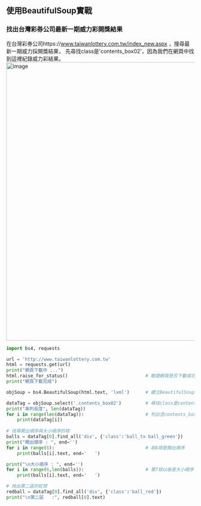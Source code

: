 ## 使用BeautifulSoup實戰
### 找出台灣彩券公司最新一期威力彩開獎結果
在台灣彩券公司https://www.taiwanlottery.com.tw/index_new.aspx ，搜尋最新一期威力採開獎結果，
先尋找class是'contents_box02'，因為我們在網頁中找到這裡紀錄威力彩結果。
<img width="742" alt="image" src="https://user-images.githubusercontent.com/27804948/169689438-456ed8b9-8da2-4ef5-839a-d432053f8ddf.png">

```Python
import bs4, requests

url = 'http://www.taiwanlottery.com.tw'
html = requests.get(url)
print("網頁下載中 ...")
html.raise_for_status()                             # 驗證網頁是否下載成功                      
print("網頁下載完成")

objSoup = bs4.BeautifulSoup(html.text, 'lxml')      # 建立BeautifulSoup物件

dataTag = objSoup.select('.contents_box02')         # 尋找class是contents_box02
print("串列長度", len(dataTag))
for i in range(len(dataTag)):                       # 列出含contents_box02的串列                 
    print(dataTag[i])
        
# 找尋開出順序與大小順序的球
balls = dataTag[0].find_all('div', {'class':'ball_tx ball_green'})
print("開出順序 : ", end='')
for i in range(6):                                  # 前6球是開出順序
    print(balls[i].text, end='   ')

print("\n大小順序 : ", end='')
for i in range(6,len(balls)):                       # 第7球以後是大小順序
    print(balls[i].text, end='   ')

# 找出第二區的紅球                   
redball = dataTag[0].find_all('div', {'class':'ball_red'})
print("\n第二區   :", redball[0].text)


```
#### 
